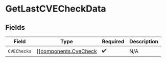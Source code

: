 # GetLastCVECheckData


## Fields

| Field                                                        | Type                                                         | Required                                                     | Description                                                  |
| ------------------------------------------------------------ | ------------------------------------------------------------ | ------------------------------------------------------------ | ------------------------------------------------------------ |
| `CVEChecks`                                                  | [][components.CveCheck](../../models/components/cvecheck.md) | :heavy_check_mark:                                           | N/A                                                          |